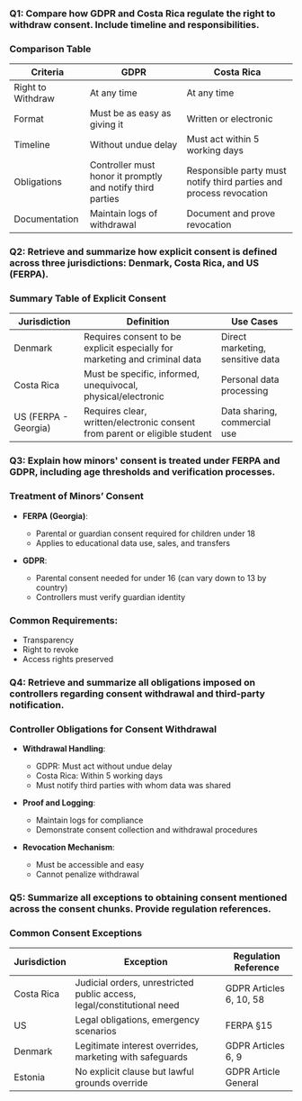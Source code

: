 ### Q1: Compare how GDPR and Costa Rica regulate the right to withdraw consent. Include timeline and responsibilities.

### Comparison Table

| Criteria | GDPR | Costa Rica |
|---------|------|-------------|
| Right to Withdraw | At any time | At any time |
| Format | Must be as easy as giving it | Written or electronic |
| Timeline | Without undue delay | Must act within 5 working days |
| Obligations | Controller must honor it promptly and notify third parties | Responsible party must notify third parties and process revocation |
| Documentation | Maintain logs of withdrawal | Document and prove revocation |


### Q2: Retrieve and summarize how explicit consent is defined across three jurisdictions: Denmark, Costa Rica, and US (FERPA).

### Summary Table of Explicit Consent

| Jurisdiction | Definition | Use Cases |
|-------------|------------|-----------|
| Denmark | Requires consent to be explicit especially for marketing and criminal data | Direct marketing, sensitive data |
| Costa Rica | Must be specific, informed, unequivocal, physical/electronic | Personal data processing |
| US (FERPA - Georgia) | Requires clear, written/electronic consent from parent or eligible student | Data sharing, commercial use |


### Q3: Explain how minors' consent is treated under FERPA and GDPR, including age thresholds and verification processes.

### Treatment of Minors’ Consent

- **FERPA (Georgia)**:
  - Parental or guardian consent required for children under 18
  - Applies to educational data use, sales, and transfers

- **GDPR**:
  - Parental consent needed for under 16 (can vary down to 13 by country)
  - Controllers must verify guardian identity

### Common Requirements:
- Transparency
- Right to revoke
- Access rights preserved

### Q4: Retrieve and summarize all obligations imposed on controllers regarding consent withdrawal and third-party notification.

### Controller Obligations for Consent Withdrawal

- **Withdrawal Handling**:
  - GDPR: Must act without undue delay
  - Costa Rica: Within 5 working days
  - Must notify third parties with whom data was shared

- **Proof and Logging**:
  - Maintain logs for compliance
  - Demonstrate consent collection and withdrawal procedures

- **Revocation Mechanism**:
  - Must be accessible and easy
  - Cannot penalize withdrawal

### Q5: Summarize all exceptions to obtaining consent mentioned across the consent chunks. Provide regulation references.

### Common Consent Exceptions

| Jurisdiction | Exception | Regulation Reference |
|-------------|-----------|----------------------|
| Costa Rica | Judicial orders, unrestricted public access, legal/constitutional need | GDPR Articles 6, 10, 58 |
| US | Legal obligations, emergency scenarios | FERPA §15 |
| Denmark | Legitimate interest overrides, marketing with safeguards | GDPR Articles 6, 9 |
| Estonia | No explicit clause but lawful grounds override | GDPR Article General |


